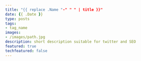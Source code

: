 ```yaml
---
title: "{{ replace .Name "-" " " | title }}"
date: {{ .Date }}
type: posts
tags:
- tag_name
images:
- /images/path.jpg
description: short description suitable for twitter and SEO
featured: true
techfeatured: false
---
```


